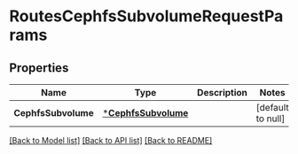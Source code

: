 # RoutesCephfsSubvolumeRequestParams

## Properties
Name | Type | Description | Notes
------------ | ------------- | ------------- | -------------
**CephfsSubvolume** | [***CephfsSubvolume**](.cephfs_subvolume.md) |  | [default to null]

[[Back to Model list]](../README.md#documentation-for-models) [[Back to API list]](../README.md#documentation-for-api-endpoints) [[Back to README]](../README.md)


